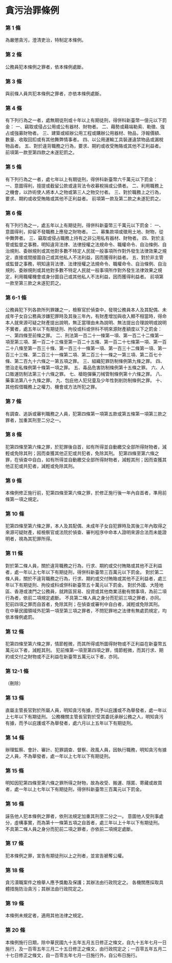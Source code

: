 # 貪污治罪條例

### 第 1 條

為嚴懲貪污，澄清吏治，特制定本條例。

### 第 2 條

公務員犯本條例之罪者，依本條例處斷。

### 第 3 條

與前條人員共犯本條例之罪者，亦依本條例處斷。

### 第 4 條

有下列行為之一者，處無期徒刑或十年以上有期徒刑，得併科新臺幣一億元以下罰金：
一、竊取或侵占公用或公有器材、財物者。
二、藉勢或藉端勒索、勒徵、強占或強募財物者。
三、建築或經辦公用工程或購辦公用器材、物品，浮報價額、數量、收取回扣或有其他舞弊情事者。
四、以公用運輸工具裝運違禁物品或漏稅物品者。
五、對於違背職務之行為，要求、期約或收受賄賂或其他不正利益者。
前項第一款至第四款之未遂犯罰之。

### 第 5 條

有下列行為之一者，處七年以上有期徒刑，得併科新臺幣六千萬元以下罰金：
一、意圖得利，擅提或截留公款或違背法令收募稅捐或公債者。
二、利用職務上之機會，以詐術使人將本人之物或第三人之物交付者。
三、對於職務上之行為，要求、期約或收受賄賂或其他不正利益者。
前項第一款及第二款之未遂犯罰之。

### 第 6 條

有下列行為之一，處五年以上有期徒刑，得併科新臺幣三千萬元以下罰金：
一、意圖得利，抑留不發職務上應發之財物者。
二、募集款項或徵用土地、財物，從中舞弊者。
三、竊取或侵占職務上持有之非公用私有器材、財物者。
四、對於主管或監督之事務，明知違背法律、法律授權之法規命令、職權命令、自治條例、自治規則、委辦規則或其他對多數不特定人民就一般事項所作對外發生法律效果之規定，直接或間接圖自己或其他私人不法利益，因而獲得利益者。
五、對於非主管或監督之事務，明知違背法律、法律授權之法規命令、職權命令、自治條例、自治規則、委辦規則或其他對多數不特定人民就一般事項所作對外發生法律效果之規定，利用職權機會或身分圖自己或其他私人不法利益，因而獲得利益者。
前項第一款至第三款之未遂犯罰之。

### 第 6-1 條

公務員犯下列各款所列罪嫌之一，檢察官於偵查中，發現公務員本人及其配偶、未成年子女自公務員涉嫌犯罪時及其後三年內，有財產增加與收入顯不相當時，得命本人就來源可疑之財產提出說明，無正當理由未為說明、無法提出合理說明或說明不實者，處五年以下有期徒刑、拘役或科或併科不明來源財產額度以下之罰金：
一、第四條至前條之罪。
二、刑法第一百二十一條第一項、第一百二十二條第一項至第三項、第一百二十三條至第一百二十五條、第一百二十七條第一項、第一百二十八條至第一百三十條、第一百三十一條第一項、第一百三十二條第一項、第一百三十三條、第二百三十一條第二項、第二百三十一條之一第三項、第二百七十條、第二百九十六條之一第五項之罪。
三、組織犯罪防制條例第九條之罪。
四、懲治走私條例第十條第一項之罪。
五、毒品危害防制條例第十五條之罪。
六、人口販運防制法第三十六條之罪。
七、槍砲彈藥刀械管制條例第十六條之罪。
八、藥事法第八十九條之罪。
九、包庇他人犯兒童及少年性剝削防制條例之罪。
十、其他假借職務上之權力、機會或方法所犯之罪。

### 第 7 條

有調查、追訴或審判職務之人員，犯第四條第一項第五款或第五條第一項第三款之罪者，加重其刑至二分之一。

### 第 8 條

犯第四條至第六條之罪，於犯罪後自首，如有所得並自動繳交全部所得財物者，減輕或免除其刑；因而查獲其他正犯或共犯者，免除其刑。
犯第四條至第六條之罪，在偵查中自白，如有所得並自動繳交全部所得財物者，減輕其刑；因而查獲其他正犯或共犯者，減輕或免除其刑。

### 第 9 條

本條例修正施行前，犯第四條至第六條之罪，於修正施行後一年內自首者，準用前條第一項之規定。

### 第 10 條

犯第四條至第六條之罪，本人及其配偶、未成年子女自犯罪時及其後三年內取得之來源可疑財產，經檢察官或法院於偵查、審判程序中命本人證明來源合法而未能證明者，視為其犯罪所得。

### 第 11 條

對於第二條人員，關於違背職務之行為，行求、期約或交付賄賂或其他不正利益者，處一年以上七年以下有期徒刑，得併科新臺幣三百萬元以下罰金。
對於第二條人員，關於不違背職務之行為，行求、期約或交付賄賂或其他不正利益者，處三年以下有期徒刑、拘役或科或併科新臺幣五十萬元以下罰金。
對於外國、大陸地區、香港或澳門之公務員，就跨區貿易、投資或其他商業活動有關事項，為前二項行為者，依前二項規定處斷。
不具第二條人員之身分而犯前三項之罪者，亦同。
犯前四項之罪而自首者，免除其刑；在偵查或審判中自白者，減輕或免除其刑。
在中華民國領域外犯第一項至第三項之罪者，不問犯罪地之法律有無處罰規定，均依本條例處罰。

### 第 12 條

犯第四條至第六條之罪，情節輕微，而其所得或所圖得財物或不正利益在新臺幣五萬元以下者，減輕其刑。
犯前條第一項至第四項之罪，情節輕微，而其行求、期約或交付之財物或不正利益在新臺幣五萬元以下者，亦同。

### 第 12-1 條

（刪除）

### 第 13 條

直屬主管長官對於所屬人員，明知貪污有據，而予以庇護或不為舉發者，處一年以上七年以下有期徒刑。
公務機關主管長官對於受其委託承辦公務之人，明知貪污有據，而予以庇護或不為舉發者，處六月以上五年以下有期徒刑。

### 第 14 條

辦理監察、會計、審計、犯罪調查、督察、政風人員，因執行職務，明知貪污有據之人員，不為舉發者，處一年以上七年以下有期徒刑。

### 第 15 條

明知因犯第四條至第六條之罪所得之財物，故為收受、搬運、隱匿、寄藏或故買者，處一年以上七年以下有期徒刑，得併科新臺幣三百萬元以下罰金。

### 第 16 條

誣告他人犯本條例之罪者，依刑法規定加重其刑至二分之一。
意圖他人受刑事處分，虛構事實，而為第十一條第五項之自首者，處三年以上十年以下有期徒刑。
不具第二條人員之身分而犯前二項之罪者，亦依前二項規定處斷。

### 第 17 條

犯本條例之罪，宣告有期徒刑以上之刑者，並宣告褫奪公權。

### 第 18 條

貪污瀆職案件之檢舉人應予獎勵及保護；其辦法由行政院定之。
各機關應採取具體措施防治貪污；其辦法由行政院定之。

### 第 19 條

本條例未規定者，適用其他法律之規定。

### 第 20 條

本條例施行日期，除中華民國九十五年五月五日修正之條文，自九十五年七月一日施行，及一百零五年三月二十五日修正之條文，由行政院定之；一百零五年五月二十七日修正之條文，自一百零五年七月一日施行外，自公布日施行。
